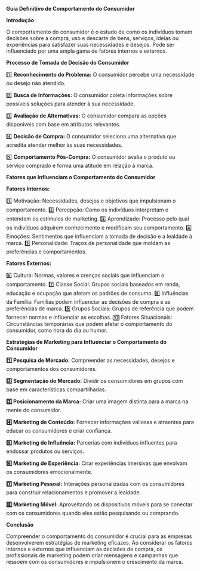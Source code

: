 **Guia Definitivo de Comportamento do Consumidor**

**Introdução**

O comportamento do consumidor é o estudo de como os indivíduos tomam decisões sobre a compra, uso e descarte de bens, serviços, ideias ou experiências para satisfazer suas necessidades e desejos. Pode ser influenciado por uma ampla gama de fatores internos e externos.

**Processo de Tomada de Decisão do Consumidor**

1️⃣ **Reconhecimento do Problema:** O consumidor percebe uma necessidade ou desejo não atendido.

2️⃣ **Busca de Informações:** O consumidor coleta informações sobre possíveis soluções para atender à sua necessidade.

3️⃣ **Avaliação de Alternativas:** O consumidor compara as opções disponíveis com base em atributos relevantes.

4️⃣ **Decisão de Compra:** O consumidor seleciona uma alternativa que acredita atender melhor às suas necessidades.

5️⃣ **Comportamento Pós-Compra:** O consumidor avalia o produto ou serviço comprado e forma uma atitude em relação à marca.

**Fatores que Influenciam o Comportamento do Consumidor**

**Fatores Internos:**

1️⃣ Motivação: Necessidades, desejos e objetivos que impulsionam o comportamento.
2️⃣ Percepção: Como os indivíduos interpretam e entendem os estímulos de marketing.
3️⃣ Aprendizado: Processo pelo qual os indivíduos adquirem conhecimento e modificam seu comportamento.
4️⃣ Emoções: Sentimentos que influenciam a tomada de decisão e a lealdade à marca.
5️⃣ Personalidade: Traços de personalidade que moldam as preferências e comportamentos.

**Fatores Externos:**

6️⃣ Cultura: Normas, valores e crenças sociais que influenciam o comportamento.
7️⃣ Classe Social: Grupos sociais baseados em renda, educação e ocupação que afetam os padrões de consumo.
8️⃣ Influências da Família: Famílias podem influenciar as decisões de compra e as preferências de marca.
9️⃣ Grupos Sociais: Grupos de referência que podem fornecer normas e influenciar as escolhas.
🔟 Fatores Situacionais: Circunstâncias temporárias que podem afetar o comportamento do consumidor, como hora do dia ou humor.

**Estratégias de Marketing para Influenciar o Comportamento do Consumidor**

**1️⃣ Pesquisa de Mercado:** Compreender as necessidades, desejos e comportamentos dos consumidores.

**2️⃣ Segmentação do Mercado:** Dividir os consumidores em grupos com base em características compartilhadas.

**3️⃣ Posicionamento da Marca:** Criar uma imagem distinta para a marca na mente do consumidor.

**4️⃣ Marketing de Conteúdo:** Fornecer informações valiosas e atraentes para educar os consumidores e criar confiança.

**5️⃣ Marketing de Influência:** Parcerias com indivíduos influentes para endossar produtos ou serviços.

**6️⃣ Marketing de Experiência:** Criar experiências imersivas que envolvam os consumidores emocionalmente.

**7️⃣ Marketing Pessoal:** Interações personalizadas com os consumidores para construir relacionamentos e promover a lealdade.

**8️⃣ Marketing Móvel:** Aproveitando os dispositivos móveis para se conectar com os consumidores quando eles estão pesquisando ou comprando.

**Conclusão**

Compreender o comportamento do consumidor é crucial para as empresas desenvolverem estratégias de marketing eficazes. Ao considerar os fatores internos e externos que influenciam as decisões de compra, os profissionais de marketing podem criar mensagens e campanhas que ressoem com os consumidores e impulsionem o crescimento da marca.